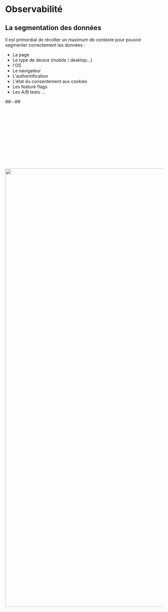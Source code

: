 <!-- .slide: class="two-column with-code " -->

# Observabilité

## La segmentation des données

Il est primordial de récolter un maximum de contexte pour pouvoir segmenter correctement les données :

- La page
- Le type de device (mobile / desktop...)
- l'OS
- Le navigateur
- L'authentification
- L'état du consentement aux cookies
- Les feature flags
- Les A/B tests
  ...

##--##

<img src="./assets/images/07-monitoring/ff.png" style="width: 1400px; height: auto; display: block; margin-top: 205px;" />
<!-- .element: class="fragment" data-fragment-index="1"-->
